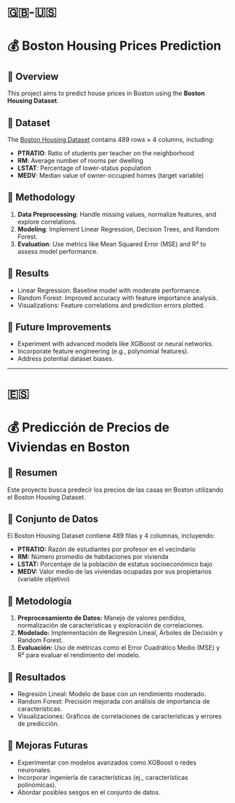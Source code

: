 # 🇬🇧-🇺🇸
# 💰 Boston Housing Prices Prediction

## 👀 Overview
This project aims to predict house prices in Boston using the **Boston Housing Dataset**.

## 📑 Dataset
The [Boston Housing Dataset]([https://www.kaggle.com/datasets/crawford/boston-housing](https://www.kaggle.com/datasets/schirmerchad/bostonhoustingmlnd)) contains 489 rows × 4 columns, including:
- **PTRATIO**: Ratio of students per teacher on the neighborhood
- **RM**: Average number of rooms per dwelling
- **LSTAT**: Percentage of lower-status population
- **MEDV**: Median value of owner-occupied homes (target variable)

## 🎯 Methodology
1. **Data Preprocessing**: Handle missing values, normalize features, and explore correlations.
2. **Modeling**: Implement Linear Regression, Decision Trees, and Random Forest.
3. **Evaluation**: Use metrics like Mean Squared Error (MSE) and R² to assess model performance.

## 🥳 Results
- Linear Regression: Baseline model with moderate performance.
- Random Forest: Improved accuracy with feature importance analysis.
- Visualizations: Feature correlations and prediction errors plotted.

## 🤖 Future Improvements
- Experiment with advanced models like XGBoost or neural networks.
- Incorporate feature engineering (e.g., polynomial features).
- Address potential dataset biases.

---

# 🇪🇸
# 💰 Predicción de Precios de Viviendas en Boston

## 👀 Resumen
Este proyecto busca predecir los precios de las casas en Boston utilizando el Boston Housing Dataset. 

## 📑 Conjunto de Datos
El Boston Housing Dataset contiene 489 filas y 4 columnas, incluyendo:
- **PTRATIO:** Razón de estudiantes por profesor en el vecindario
- **RM:** Número promedio de habitaciones por vivienda
- **LSTAT:** Porcentaje de la población de estatus socioeconómico bajo
- **MEDV:** Valor medio de las viviendas ocupadas por sus propietarios (variable objetivo)

## 🎯 Metodología
1. **Preprocesamiento de Datos:** Manejo de valores perdidos, normalización de características y exploración de correlaciones.
2. **Modelado:** Implementación de Regresión Lineal, Árboles de Decisión y Random Forest.
3. **Evaluación:** Uso de métricas como el Error Cuadrático Medio (MSE) y R² para evaluar el rendimiento del modelo.

## 🥳 Resultados
- Regresión Lineal: Modelo de base con un rendimiento moderado.
- Random Forest: Precisión mejorada con análisis de importancia de características.
- Visualizaciones: Gráficos de correlaciones de características y errores de predicción.

## 🤖 Mejoras Futuras
- Experimentar con modelos avanzados como XGBoost o redes neuronales.
- Incorporar ingeniería de características (ej., características polinómicas).
- Abordar posibles sesgos en el conjunto de datos.
